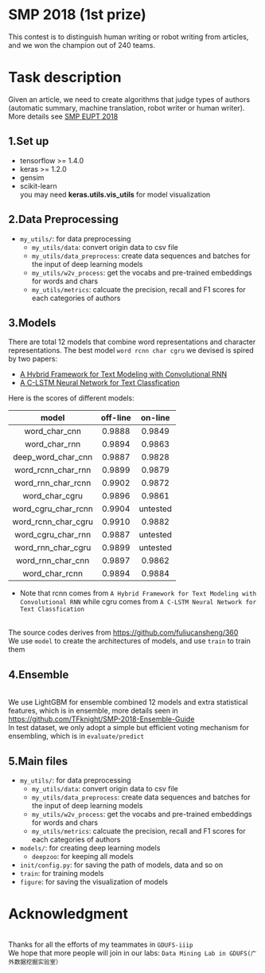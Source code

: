 # SMP 2018 (1st prize)
This contest is to distinguish human writing or robot writing from articles, and we won the champion out of 240 teams.

# Task description
Given an article, we need to create algorithms that judge types of authors (automatic summary, machine translation, robot writer or human writer). 
More details see [SMP EUPT 2018](https://www.biendata.com/competition/smpeupt2018/)

## 1.Set up
* tensorflow >= 1.4.0
* keras >= 1.2.0
* gensim
* scikit-learn
</br> you may need **keras.utils.vis_utils** for model visualization 

## 2.Data Preprocessing
- `my_utils/`: for data preprocessing
  - `my_utils/data`: convert origin data to csv file
  - `my_utils/data_preprocess`: create data sequences and batches for the input of deep learning models
  - `my_utils/w2v_process`: get the vocabs and pre-trained embeddings for words and chars
  - `my_utils/metrics`: calcuate the precision, recall and F1 scores for each categories of authors

## 3.Models
There are total 12 models that combine word representations and character representations.
The best model `word rcnn char cgru` we devised is spired by two papers:
* [A Hybrid Framework for Text Modeling with Convolutional RNN](http://xueshu.baidu.com/s?wd=paperuri%3A%288fa9aee951dcbd75f9259bc0f6bee7d6%29&filter=sc_long_sign&tn=SE_xueshusource_2kduw22v&sc_vurl=http%3A%2F%2Fdl.acm.org%2Fcitation.cfm%3Fid%3D3098140&ie=utf-8&sc_us=15226213875739465170)
* [A C-LSTM Neural Network for Text Classfication](http://xueshu.baidu.com/s?wd=paperuri%3A%28e3c8a546d60164116642a41cca6f2ad8%29&filter=sc_long_sign&tn=SE_xueshusource_2kduw22v&sc_vurl=http%3A%2F%2Farxiv.org%2Fpdf%2F1511.08630&ie=utf-8&sc_us=5294540248844921011)

Here is the scores of different models:

 |model |off-line |on-line |
 :---: |:---: |:---:
word_char_cnn | 0.9888 | 0.9849
word_char_rnn | 0.9894 | 0.9863
deep_word_char_cnn | 0.9887 | 0.9828
word_rcnn_char_rnn | 0.9899 | 0.9879
word_rnn_char_rcnn | 0.9902 | 0.9872
word_char_cgru | 0.9896 | 0.9861
word_cgru_char_rcnn | 0.9904 | untested
word_rcnn_char_cgru | 0.9910 | 0.9882
word_cgru_char_rnn | 0.9887 | untested
word_rnn_char_cgru | 0.9899 | untested
word_rnn_char_cnn | 0.9897 | 0.9862
word_char_rcnn | 0.9894 | 0.9884

* Note that rcnn comes from `A Hybrid Framework for Text Modeling with Convolutional RNN` while cgru comes from `A C-LSTM Neural Network for Text Classfication`

</br> The source codes derives from https://github.com/fuliucansheng/360
</br> We use `model` to create the architectures of models, and use `train` to train them

## 4.Ensemble
</br> We use LightGBM for ensemble combined 12 models and extra statistical features, which is in ensemble, more details seen in https://github.com/TFknight/SMP-2018-Ensemble-Guide
</br> In test dataset, we only adopt a simple but efficient voting mechanism for ensembling, which is in `evaluate/predict`


## 5.Main files
- `my_utils/`: for data preprocessing
  - `my_utils/data`: convert origin data to csv file
  - `my_utils/data_preprocess`: create data sequences and batches for the input of deep learning models
  - `my_utils/w2v_process`: get the vocabs and pre-trained embeddings for words and chars
  - `my_utils/metrics`: calcuate the precision, recall and F1 scores for each categories of authors
- `models/`: for creating deep learning models
  - `deepzoo`: for keeping all models
- `init/config.py`: for saving the path of models, data and so on
- `train`: for training models
- `figure`: for saving the visualization of models

# Acknowledgment
</br> Thanks for all the efforts of my teammates in `GDUFS-iiip` 
</br> We hope that more people will join in our labs: `Data Mining Lab in GDUFS(广外数据挖掘实验室）`
